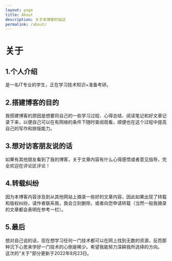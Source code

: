 ```yaml
---
layout: page
title: About
description: 关于本博客的描述
permalink: /about/
---
```

#                                                         关于

## 1.个人介绍
是一名IT专业的学生，正在学习技术知识+准备考研。

## 2.搭建博客的目的
我搭建博客的原因是想要将自己的一些学习过程、心得总结、阅读笔记和好文章记录下来，以便自己可以在有网络的条件下随时查阅观看，顺便也在这个过程中提高自己的写作和排版能力。

## 3.想对访客朋友说的话
如果有其他朋友看到了我的博客，关于文章内容有什么心得感悟或者意见指导，完全欢迎在评论区评论！

## 4.转载纠纷
因为本博客内容涉及到从其他网站上摘录一些好的文章内容，因此如果出现了转载和版权纠纷，请作者联系我，我会立刻删除，或者向您申请转载（当然一般我摘录的文章都会表明在参考一栏）。

## 5.最后
想对自己说的话，现在想学习任何一门技术都可以在网上找到无数的资源，反而那种沉下心思来学好一门技术的心倒是稀少。希望我能努力深耕我所选择的方向。
这次的"关于"部分更新于2022年8月23日。



